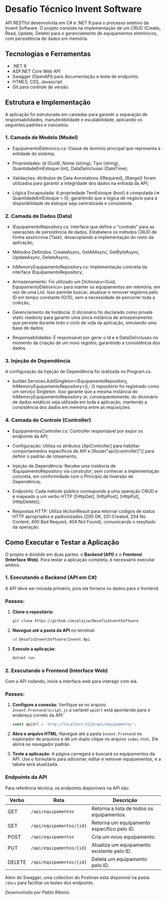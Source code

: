 # Desafio Técnico Invent Software

API RESTful desenvolvida em C# e .NET 9 para o processo seletivo da Invent Software. 
O projeto consiste na implementação de um CRUD (Create, Read, Update, Delete) para o gerenciamento de equipamentos eletrônicos, com persistência de dados em memória.

## Tecnologias e Ferramentas
- .NET 9
- ASP.NET Core Web API
- Swagger (OpenAPI) para documentação e teste de endpoints.
- HTML5, CSS, Javascript
- Git para controle de versão.

## Estrutura e Implementação

A aplicação foi estruturada em camadas para garantir a separação de responsabilidades, manutenibilidade e escalabilidade, aplicando os seguintes padrões e conceitos:

### 1. Camada de Modelo (Model)

- EquipamentoEletronico.cs: Classe de domínio principal que representa a entidade do sistema;

- Propriedades: Id (Guid), Nome (string), Tipo (string), QuantidadeEmEstoque (int), DataDeInclusao (DateTime);

- Validações: Atributos de Data Annotations ([Required], [Range]) foram utilizados para garantir a integridade dos dados na entrada da API;

- Lógica Encapsulada: A propriedade TemEstoque (bool) é computada (=> QuantidadeEmEstoque > 0), garantindo que a lógica de negócio para a disponibilidade de estoque seja centralizada e consistente.


### 2. Camada de Dados (Data)

- IEquipamentoRepository.cs: Interface que define o "contrato" para as operações de persistência de dados. Estabelece os métodos CRUD de forma assíncrona (Task), desacoplando a implementação do resto da aplicação;

- Métodos Definidos: CreateAsync, GetAllAsync, GetByIdAsync, UpdateAsync, DeleteAsync;

- InMemoryEquipamentoRepository.cs: Implementação concreta da interface IEquipamentoRepository;

- Armazenamento: Foi utilizado um Dictionary<Guid, EquipamentoEletronico> para manter os equipamentos em memória, em vez de uma List. Isso permite buscar, atualizar e remover registros pelo ID em tempo constante (O(1)), sem a necessidade de percorrer toda a coleção;

- Gerenciamento de Instância: O dicionário foi declarado como private static readonly para garantir uma única instância de armazenamento que persiste durante todo o ciclo de vida da aplicação, simulando uma base de dados;

- Responsabilidades: É responsável por gerar o Id e a DataDeInclusao no momento da criação de um novo registro, garantindo a consistência dos dados.

### 3. Injeção de Dependência

A configuração da Injeção de Dependência foi realizada no Program.cs.

- builder.Services.AddSingleton<IEquipamentoRepository, InMemoryEquipamentoRepository>();: O repositório foi registrado como um serviço Singleton. Isso garante que a mesma instância do InMemoryEquipamentoRepository (e, consequentemente, do dicionário de dados estático) seja utilizada em toda a aplicação, mantendo a consistência dos dados em memória entre as requisições.

### 4. Camada de Controle (Controller)

- EquipamentosController.cs: Controller responsável por expor os endpoints da API;

- Configuração: Utiliza os atributos [ApiController] para habilitar comportamentos específicos de API e [Route("api/[controller]")] para definir o padrão de roteamento;

- Injeção de Dependência: Recebe uma instância de IEquipamentoRepository via construtor, sem conhecer a implementação concreta, em conformidade com o Princípio da Inversão de Dependência;

- Endpoints: Cada método público corresponde a uma operação CRUD e é mapeado a um verbo HTTP ([HttpGet], [HttpPost], [HttpPut], [HttpDelete]);

- Respostas HTTP: Utiliza IActionResult para retornar códigos de status HTTP apropriados e padronizados (200 OK, 201 Created, 204 No Content, 400 Bad Request, 404 Not Found), comunicando o resultado da operação.

## Como Executar e Testar a Aplicação

O projeto é dividido em duas partes: o **Backend (API)** e o **Frontend (Interface Web)**. 
Para testar a aplicação completa, é necessário executar ambos.

### 1. Executando o Backend (API em C#)
A API deve ser iniciada primeiro, pois ela fornece os dados para o frontend.

### Passos:
1. **Clone o repositório**:
   ```bash
   git clone https://github.com/plajiw/DesafioInventSoftware
   ```

2. **Navegue até a pasta da API** no terminal:
   ```bash
   cd DesafioInventSoftware/Invent.Api
   ```

3. **Execute a aplicação**:
   ```bash
   dotnet run
   ```

### 2. Executando o Frontend (Interface Web)
Com a API rodando, inicie a interface web para interagir com ela.

### Passos:
1. **Configure a conexão**: Verifique se no arquivo `Invent.Frontend/script.js` a variável `apiUrl` está apontando para o endereço correto da API:
   ```javascript
   const apiUrl = 'http://localhost:5124/api/equipamentos';
   ```

2. **Abra o arquivo HTML**: Navegue até a pasta `Invent.Frontend` no explorador de arquivos e dê um duplo clique no arquivo `index.html`. Ele abrirá no navegador padrão.

3. **Teste a aplicação**: A página carregará e buscará os equipamentos da API. Use o formulário para adicionar, editar e remover equipamentos, e a tabela será atualizada.

### Endpoints da API
Para referência técnica, os endpoints disponíveis na API são:

| Verbo  | Rota                     | Descrição                                  |
| ------ | ------------------------ | ------------------------------------------ |
| GET    | `/api/equipamentos`      | Retorna a lista de todos os equipamentos.  |
| GET    | `/api/equipamentos/{id}` | Retorna um equipamento específico pelo ID. |
| POST   | `/api/equipamentos`      | Cria um novo equipamento.                  |
| PUT    | `/api/equipamentos/{id}` | Atualiza um equipamento existente pelo ID. |
| DELETE | `/api/equipamentos/{id}` | Deleta um equipamento pelo ID.             |

Além do Swagger, uma collection do Postman está disponível na pasta `/docs` para facilitar os testes dos endpoints.

*Desenvolvido por Pablo Ribeiro.*
